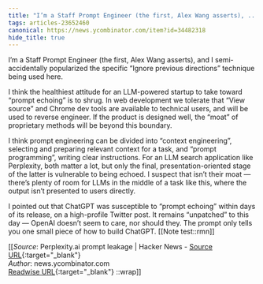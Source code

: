```yaml
---
title: "I’m a Staff Prompt Engineer (the first, Alex Wang asserts), ..."
tags: articles-23652460
canonical: https://news.ycombinator.com/item?id=34482318
hide_title: true
---
```


I’m a Staff Prompt Engineer (the first, Alex Wang asserts), and I semi-accidentally popularized the specific “Ignore previous directions” technique being used here.

I think the healthiest attitude for an LLM-powered startup to take toward “prompt echoing” is to shrug. In web development we tolerate that “View source” and Chrome dev tools are available to technical users, and will be used to reverse engineer. If the product is designed well, the “moat” of proprietary methods will be beyond this boundary.

I think prompt engineering can be divided into “context engineering”, selecting and preparing relevant context for a task, and “prompt programming”, writing clear instructions. For an LLM search application like Perplexity, both matter a lot, but only the final, presentation-oriented stage of the latter is vulnerable to being echoed. I suspect that isn’t their moat — there’s plenty of room for LLMs in the middle of a task like this, where the output isn’t presented to users directly.

I pointed out that ChatGPT was susceptible to “prompt echoing” within days of its release, on a high-profile Twitter post. It remains “unpatched” to this day — OpenAI doesn’t seem to care, nor should they. The prompt only tells you one small piece of how to build ChatGPT.
[[Note test::rmn]]


[[_Source_: Perplexity.ai prompt leakage | Hacker News - [Source URL](https://news.ycombinator.com/item?id=34482318){:target="_blank"}<br>
_Author_: news.ycombinator.com<br>
[Readwise URL](https://readwise.io/open/463066921){:target="_blank"}
::wrap]]